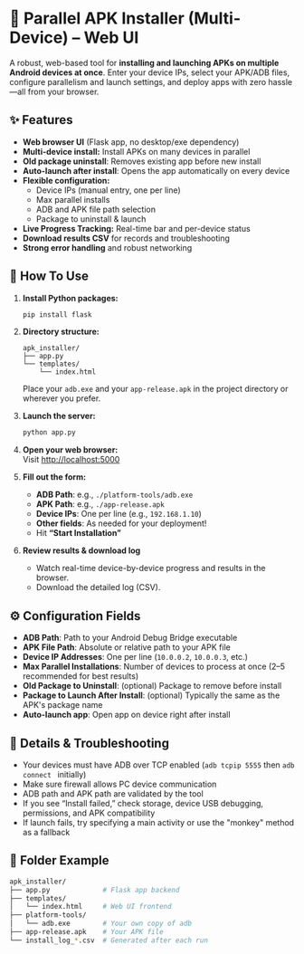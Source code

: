 # 🚀 Parallel APK Installer (Multi-Device) – Web UI

A robust, web-based tool for **installing and launching APKs on multiple Android devices at once**. Enter your device IPs, select your APK/ADB files, configure parallelism and launch settings, and deploy apps with zero hassle—all from your browser.

## ✨ Features

- **Web browser UI** (Flask app, no desktop/exe dependency)
- **Multi-device install:** Install APKs on many devices in parallel
- **Old package uninstall**: Removes existing app before new install
- **Auto-launch after install**: Opens the app automatically on every device
- **Flexible configuration:**
  - Device IPs (manual entry, one per line)
  - Max parallel installs
  - ADB and APK file path selection
  - Package to uninstall & launch
- **Live Progress Tracking:** Real-time bar and per-device status
- **Download results CSV** for records and troubleshooting
- **Strong error handling** and robust networking

## 🚦 How To Use

1. **Install Python packages:**  
   ```bash
   pip install flask
   ```

2. **Directory structure:**  
   ```
   apk_installer/
   ├── app.py
   └── templates/
       └── index.html
   ```
   Place your `adb.exe` and your `app-release.apk` in the project directory or wherever you prefer.

3. **Launch the server:**  
   ```bash
   python app.py
   ```

4. **Open your web browser:**  
   Visit [http://localhost:5000](http://localhost:5000)

5. **Fill out the form:**
   - **ADB Path**: e.g., `./platform-tools/adb.exe`
   - **APK Path**: e.g., `./app-release.apk`
   - **Device IPs**: One per line (e.g., `192.168.1.10`)
   - **Other fields**: As needed for your deployment!
   - Hit **“Start Installation”**

6. **Review results & download log**
   - Watch real-time device-by-device progress and results in the browser.
   - Download the detailed log (CSV).

## ⚙️ Configuration Fields

- **ADB Path**: Path to your Android Debug Bridge executable
- **APK File Path**: Absolute or relative path to your APK file
- **Device IP Addresses**: One per line (`10.0.0.2`, `10.0.0.3`, etc.)
- **Max Parallel Installations**: Number of devices to process at once (2–5 recommended for best results)
- **Old Package to Uninstall**: (optional) Package to remove before install
- **Package to Launch After Install**: (optional) Typically the same as the APK's package name
- **Auto-launch app**: Open app on device right after install

## 📝 Details & Troubleshooting

- Your devices must have ADB over TCP enabled (`adb tcpip 5555` then `adb connect ` initially)
- Make sure firewall allows PC  device communication
- ADB path and APK path are validated by the tool
- If you see “Install failed,” check storage, device USB debugging, permissions, and APK compatibility
- If launch fails, try specifying a main activity or use the "monkey" method as a fallback

## 📂 Folder Example

```sh
apk_installer/
├── app.py             # Flask app backend
├── templates/
│   └── index.html     # Web UI frontend
├── platform-tools/
│   └── adb.exe        # Your own copy of adb
├── app-release.apk    # Your APK file
└── install_log_*.csv  # Generated after each run
```
